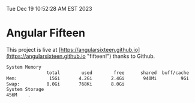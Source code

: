 Tue Dec 19 10:52:28 AM EST 2023

# Angular Fifteen


This project is live at [https://angularsixteen.github.io](https://angularsixteen.github.io "fifteen!") thanks to Github.

```bash
System Memory
               total        used        free      shared  buff/cache   available
Mem:            15Gi       4.2Gi       2.4Gi       940Mi         9Gi        11Gi
Swap:          8.0Gi       768Ki       8.0Gi
System Storage
456M	.
